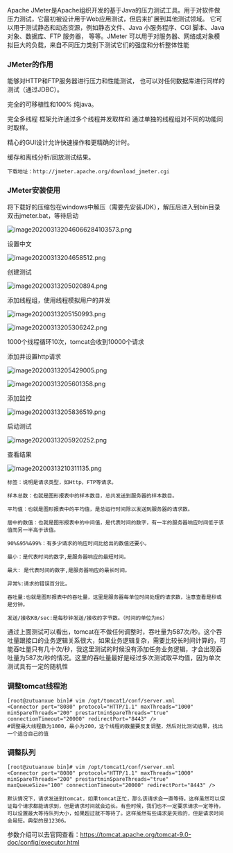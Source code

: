 

Apache JMeter是Apache组织开发的基于Java的压力测试工具。用于对软件做压力测试，它最初被设计用于Web应用测试，但后来扩展到其他测试领域。 它可以用于测试静态和动态资源，例如静态文件、Java 小服务程序、CGI 脚本、Java 对象、数据库、FTP 服务器， 等等。JMeter 可以用于对服务器、网络或对象模拟巨大的负载，来自不同压力类别下测试它们的强度和分析整体性能

### JMeter的作用

能够对HTTP和FTP服务器进行压力和性能测试， 也可以对任何数据库进行同样的测试（通过JDBC）。

完全的可移植性和100% 纯java。

完全多线程 框架允许通过多个线程并发取样和 通过单独的线程组对不同的功能同时取样。

精心的GUI设计允许快速操作和更精确的计时。

缓存和离线分析/回放测试结果。

```
下载地址：http://jmeter.apache.org/download_jmeter.cgi
```

### JMeter安装使用

将下载好的压缩包在windows中解压（需要先安装JDK），解压后进入到bin目录双击jmeter.bat，等待启动

![image202003132046066284103573.png](net-img-1603162643439-20230818112332-vyadgve.png)

设置中文

![image20200313204658512.png](net-img-1603162670876-20230818112332-79tsv6a.png)

创建测试

![image20200313205020894.png](net-img-1603162712089-20230818112332-9h6w2z5.png)

添加线程组，使用线程模拟用户的并发

![image20200313205150993.png](net-img-1603162732432-20230818112333-74vuaev.png)

![image20200313205306242.png](net-img-1603162745836-20230818112333-f6ey3wt.png)

1000个线程循环10次，tomcat会收到10000个请求

添加并设置http请求

![image20200313205429005.png](net-img-1603162768123-20230818112334-0ppt7iv.png)

![image20200313205601358.png](net-img-1603162783074-20230818112334-w54qzzy.png)

添加监控

![image20200313205836519.png](net-img-1603162795573-20230818112335-dbtpseq.png)

启动测试

![image20200313205920252.png](net-img-1603162808359-20230818112335-d52tw96.png)

查看结果

![image20200313210311135.png](net-img-1603162821286-20230818112336-0rvxz6v.png)

```
标签：说明是请求类型，如Http，FTP等请求。

样本总数：也就是图形报表中的样本数目，总共发送到服务器的样本数目。

平均值：也就是图形报表中的平均值，是总运行时间除以发送到服务器的请求数。

居中的数值：也就是图形报表中的中间值，是代表时间的数字，有一半的服务器响应时间低于该值而另一半高于该值。

90%&95%&99%：有多少请求的响应时间比给出的数值还要小。

最小：是代表时间的数字,是服务器响应的最短时间。

最大: 是代表时间的数字,是服务器响应的最长时间。

异常%:请求的错误百分比。

吞吐量:也就是图形报表中的吞吐量，这里是服务器每单位时间处理的请求数，注意查看是秒或是分钟。

发送/接收KB/sec:是每秒钟发送/接收的字节数。（时间的单位为ms）
```

通过上面测试可以看出，tomcat在不做任何调整时，吞吐量为587次/秒。这个吞吐量跟接口的业务逻辑关系很大，如果业务逻辑复杂，需要比较长时间计算的，可能吞吐量只有几十次/秒，我这里测试的时候没有添加任务业务逻辑，才会出现吞吐量为587次/秒的情况。这里的吞吐量最好是经过多次测试取平均值，因为单次测试具有一定的随机性

### 调整tomcat线程池

```
[root@zutuanxue bin]# vim /opt/tomcat1/conf/server.xml    
<Connector port="8080" protocol="HTTP/1.1" maxThreads="1000" minSpareThreads="200" prestartminSpareThreads="true" connectionTimeout="20000" redirectPort="8443" />
#调整最大线程数为1000，最小为200，这个线程的数量要反复调整，然后对比测试结果，找出一个适合自己的值
```

### 调整队列

```
[root@zutuanxue bin]# vim /opt/tomcat1/conf/server.xml 
<Connector port="8080" protocol="HTTP/1.1" maxThreads="1000" minSpareThreads="200" prestartminSpareThreads="true"	maxQueueSize="100" connectionTimeout="20000" redirectPort="8443" />

默认情况下，请求发送到tomcat，如果tomcat正忙，那么该请求会一直等待。这样虽然可以保证每个请求都能请求到，但是请求时间就会边长。有些时候，我们也不一定要求请求一定等待，可以设置最大等待队列大小，如果超过就不等待了。这样虽然有些请求是失败的，但是请求时间会虽短。典型的是12306。
```

参数介绍可以去官网查看：https://tomcat.apache.org/tomcat-9.0-doc/config/executor.html
